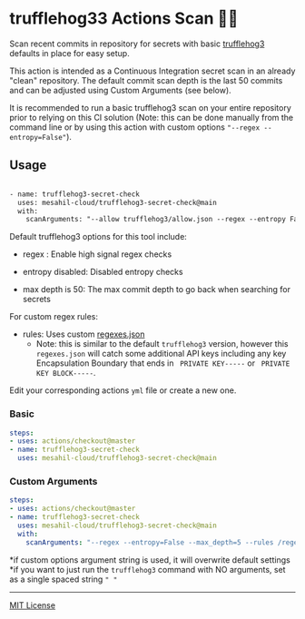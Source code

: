 
# trufflehog33  Actions Scan :pig_nose::key:

Scan recent commits in repository for secrets with basic [trufflehog3](https://github.com/dxa4481/trufflehog3) defaults in place for easy setup.

This action is intended as a Continuous Integration secret scan in an already "clean" repository. The default commit scan depth is the last 50 commits and can be adjusted using Custom Arguments (see below).

It is recommended to run a basic trufflehog3 scan on your entire repository prior to relying on this CI solution (Note: this can be done manually from the command line or by using this action with custom options `"--regex --entropy=False"`).

## Usage

```txt

- name: trufflehog3-secret-check
  uses: mesahil-cloud/trufflehog3-secret-check@main
  with:
    scanArguments: "--allow trufflehog3/allow.json --regex --entropy False --max_depth 1"

```

Default trufflehog3 options for this tool include:

- regex : Enable high signal regex checks

- entropy disabled: Disabled entropy checks

- max depth is 50: The max commit depth to go back when searching for secrets

For custom regex rules:

- rules: Uses custom [regexes.json](regexes/regexes.json)
  - Note: this is similar to the default `trufflehog3` version, however this `regexes.json` will catch some additional API keys including any key Encapsulation Boundary that ends in ` PRIVATE KEY-----` or ` PRIVATE KEY BLOCK-----`.

Edit your corresponding actions `yml` file or create a new one.

### Basic

```yaml
steps:
- uses: actions/checkout@master
- name: trufflehog3-secret-check
  uses: mesahil-cloud/trufflehog3-secret-check@main
```

### Custom Arguments

```yaml
steps:
- uses: actions/checkout@master
- name: trufflehog3-secret-check
  uses: mesahil-cloud/trufflehog3-secret-check@main
  with:
    scanArguments: "--regex --entropy=False --max_depth=5 --rules /regexes.json" # Add custom options here*

```

*if custom options argument string is used, it will overwrite default settings
*if you want to just run the `trufflehog3` command with NO arguments, set as a single spaced string `" "`

----

[MIT License](LICENSE)
